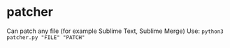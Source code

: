 # patcher
Can patch any file (for example Sublime Text, Sublime Merge)
Use:
`python3 patcher.py "FILE" "PATCH"`
